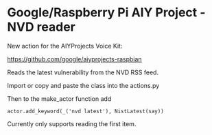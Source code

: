 # Google/Raspberry Pi AIY Project - NVD reader

New action for the AIYProjects Voice Kit:

https://github.com/google/aiyprojects-raspbian

Reads the latest vulnerability from the NVD RSS feed.

Import or copy and paste the class into the actions.py

Then to the make_actor function add

``` actor.add_keyword(_('nvd latest'), NistLatest(say)) ```


Currently only supports reading the first item. 
